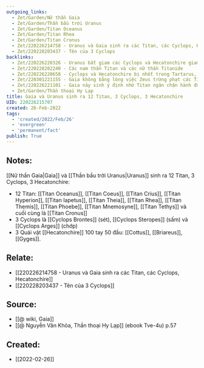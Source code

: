 ```yaml
---
outgoing_links:
  - Zet/Garden/Nữ thần Gaia
  - Zet/Garden/Thần bầu trời Uranus
  - Zet/Garden/Titan Oceanus
  - Zet/Garden/Titan Rhea
  - Zet/Garden/Titan Cronus
  - Zet/220226214758 - Uranus và Gaia sinh ra các Titan, các Cyclops, Hecatonchire
  - Zet/220228203437 - Tên của 3 Cyclops
backlinks:
  - Zet/220226220326 - Uranus bắt giam các Cyclops và Hecatonchire giam vào Tartarus
  - Zet/220228202240 - Các nam thần Titan và các nữ thần Titanide
  - Zet/220226220658 - Cyclops và Hecatonchire bị nhốt trong Tartarus, Gaia nhận những cơn đau vì chúng là con bà
  - Zet/220301221155 - Gaia không bằng lòng việc Zeus trừng phạt các Titan
  - Zet/220226221101 - Gaia nảy sinh ý định nhờ Titan ngăn chặn hành động tàn ác của Uranus
  - Zet/Garden/Thần thoại Hy Lạp
title: Gaia và Uranus sinh ra 12 Titan, 3 Cyclops, 3 Hecatonchire
UID: 220226215707
created: 26-Feb-2022
tags:
  - 'created/2022/Feb/26'
  - 'evergreen'
  - 'permanent/fact'
publish: True
---
```

## Notes:
[[Nữ thần Gaia|Gaia]] và [[Thần bầu trời Uranus|Uranus]] sinh ra 12 Titan, 3 Cyclops, 3 Hecatonchire:

- 12 Titan: [[Titan Oceanus]], [[Titan Coeus]], [[Titan Crius]], [[Titan Hyperion]], [[Titan Iapetus]], [[Titan Theia]], [[Titan Rhea]], [[Titan Themis]], [[Titan Phoebe]], [[Titan Mnemosyne]], [[Titan Tethys]] và cuối cùng là [[Titan Cronus]]
- 3 Cyclops là [[Cyclops Brontes]] (sét), [[Cyclops Steropes]] (sấm) và [[Cyclops Arges]] (chớp)
- 3 Quái vật [[Hecatonchire]] 100 tay 50 đầu: [[Cottus]], [[Briareus]], [[Gyges]].

## Relate:
- [[220226214758 - Uranus và Gaia sinh ra các Titan, các Cyclops, Hecatonchire]]
- [[220228203437 - Tên của 3 Cyclops]]

## Source:
- [[@ wiki, Gaia]]
- [[@ Nguyễn Văn Khỏa, Thần thoại Hy Lạp]] (ebook Tve-4u) p.57




## Created:
- [[2022-02-26]]
